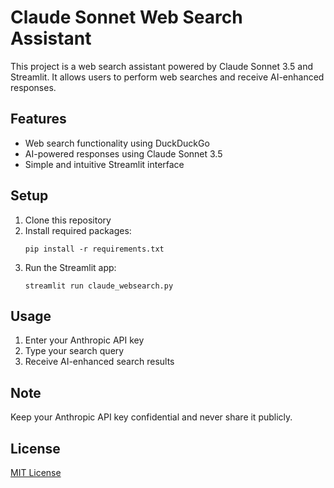 # Claude Sonnet Web Search Assistant

This project is a web search assistant powered by Claude Sonnet 3.5 and Streamlit. It allows users to perform web searches and receive AI-enhanced responses.

## Features

- Web search functionality using DuckDuckGo
- AI-powered responses using Claude Sonnet 3.5
- Simple and intuitive Streamlit interface

## Setup

1. Clone this repository
2. Install required packages:
   ```
   pip install -r requirements.txt
   ```
3. Run the Streamlit app:
   ```
   streamlit run claude_websearch.py
   ```

## Usage

1. Enter your Anthropic API key
2. Type your search query
3. Receive AI-enhanced search results

## Note

Keep your Anthropic API key confidential and never share it publicly.

## License

[MIT License](LICENSE)